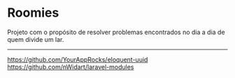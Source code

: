 #  Roomies

Projeto com o propósito de resolver problemas encontrados no dia a dia de quem divide um lar.


-----
https://github.com/YourAppRocks/eloquent-uuid
https://github.com/nWidart/laravel-modules
